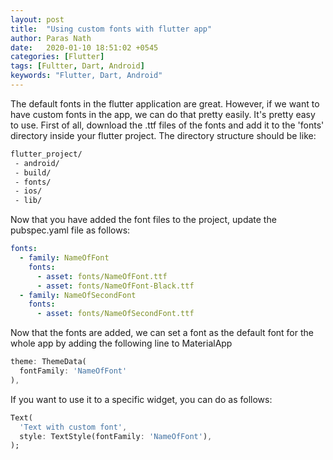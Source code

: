 ```yaml
---
layout: post
title:  "Using custom fonts with flutter app"
author: Paras Nath
date:   2020-01-10 18:51:02 +0545
categories: [Flutter]
tags: [Fultter, Dart, Android]
keywords: "Flutter, Dart, Android"
---
```

The default fonts in the flutter application are great. However, if we want to have custom fonts in the app, we can do that pretty easily. It's pretty easy to use. First of all, download the .ttf files of the fonts and add it to the 'fonts' directory inside your flutter project. The directory structure should be like:

```txt
flutter_project/
 - android/
 - build/
 - fonts/
 - ios/
 - lib/
```
Now that you have added the font files to the project, update the pubspec.yaml file as follows:
```yaml
fonts:
  - family: NameOfFont
    fonts:
      - asset: fonts/NameOfFont.ttf
      - asset: fonts/NameOfFont-Black.ttf
  - family: NameOfSecondFont
    fonts:
      - asset: fonts/NameOfSecondFont.ttf
```      
Now that the fonts are added, we can set a font as the default font for the whole app by adding the following line to MaterialApp
```dart
theme: ThemeData(
  fontFamily: 'NameOfFont'
),
```

If you want to use it to a specific widget, you can do as follows:
```dart
Text(
  'Text with custom font',
  style: TextStyle(fontFamily: 'NameOfFont'),
);
```